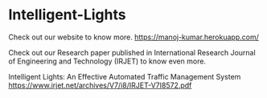 # Intelligent-Lights
Check out our website to know more. https://manoj-kumar.herokuapp.com/

Check out our Research paper  published in  International Research Journal of Engineering and Technology (IRJET) to know even more. 

Intelligent Lights: An Effective Automated Traffic Management System https://www.irjet.net/archives/V7/i8/IRJET-V7I8572.pdf
